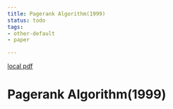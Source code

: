```yaml
---
title: Pagerank Algorithm(1999)
status: todo
tags:
- other-default
- paper

---
```


[local pdf](../../../pdfs/1999-PageRank-algorithm.pdf)

# Pagerank Algorithm(1999)
